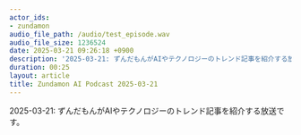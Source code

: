 ```yaml
---
actor_ids:
- zundamon
audio_file_path: /audio/test_episode.wav
audio_file_size: 1236524
date: 2025-03-21 09:26:18 +0900
description: '2025-03-21: ずんだもんがAIやテクノロジーのトレンド記事を紹介する放送です。'
duration: 00:25
layout: article
title: Zundamon AI Podcast 2025-03-21
---
```


2025-03-21: ずんだもんがAIやテクノロジーのトレンド記事を紹介する放送です。

